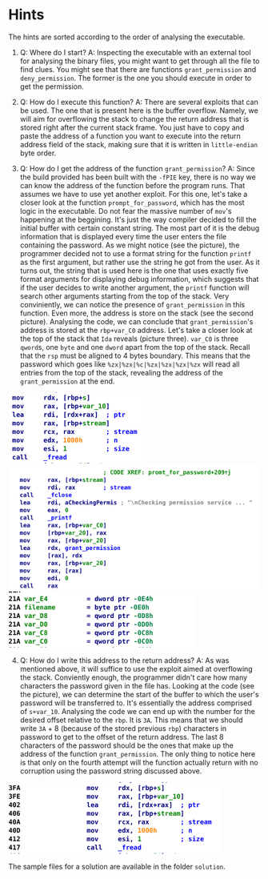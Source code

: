 # Hints
The hints are sorted according to the order of analysing the executable.

1. Q: Where do I start? A: Inspecting the executable with an external tool for analysing the binary files, you might want to get through all the file to find clues. You might see that there are functions `grant_permission` and `deny_permission`. The former is the one you should execute in order to get the permission.

2. Q: How do I execute this function? A: There are several exploits that can be used. The one that is present here is the buffer overflow. Namely, we will aim for overflowing the stack to change the return address that is stored right after the current stack frame. You just have to copy and paste the address of a function you want to execute into the return address field of the stack, making sure that it is written in `little-endian` byte order.

3. Q: How do I get the address of the function `grant_permission`? A: Since the build provided has been built with the `-fPIE` key, there is no way we can know the address of the function before the program runs. That assumes we have to use yet another exploit. For this one, let's take a closer look at the function `prompt_for_password`, which has the most logic in the executable. Do not fear the massive number of `mov`'s happening at the beggining. It's just the way compiler decided to fill the initial buffer with certain constant string. The most part of it is the debug information that is displayed every time the user enters the file containing the password. As we might notice (see the picture), the programmer decided not to use a format string for the function `printf` as the first argument, but rather use the string he got from the user. As it turns out, the string that is used here is the one that uses exactly five format arguments for displaying debug information, which suggests that if the user decides to write another argument, the `printf` function will search other arguments starting from the top of the stack. Very conviniently, we can notice the presence of `grant_permission` in this function. Even more, the address is store on the stack (see the second picture). Analysing the code, we can conclude that `grant_permission`'s address is stored at the `rbp+var_C0` address. Let's take a closer look at the top of the stack that `Ida` reveals (picture three). `var_C0` is three `qword`s, one `byte` and one `dword` apart from the top of the stack. Recall that the `rsp` must be aligned to 4 bytes boundary. This means that the password which goes like `%zx|%zx|%c|%zx|%zx|%zx|%zx` will read all entries from the top of the stack, revealing the address of the `grant_permission` at the end.

![](img/1.png)
![](img/2.png)
![](img/3.png)

4. Q: How do I write this address to the return address? A: As was mentioned above, it will suffice to use the exploit aimed at overflowing the stack. Conviently enough, the programmer didn't care how many characters the password given in the file has. Looking at the code (see the picture), we can determine the start of the buffer to which the user's password will be transferred to. It's essentially the address comprised of `s+var_10`. Analysing the code we can end up with the number for the desired offset relative to the `rbp`. It is `3A`. This means that we should write `3A` + 8 (because of the stored previous `rbp`) characters in password to get to the offset of the return address. The last 8 characters of the password should be the ones that make up the address of the function `grant_permission`. The only thing to notice here is that only on the fourth attempt will the function actually return with no corruption using the password string discussed above.

![](img/4.png)

The sample files for a solution are available in the folder `solution`.

